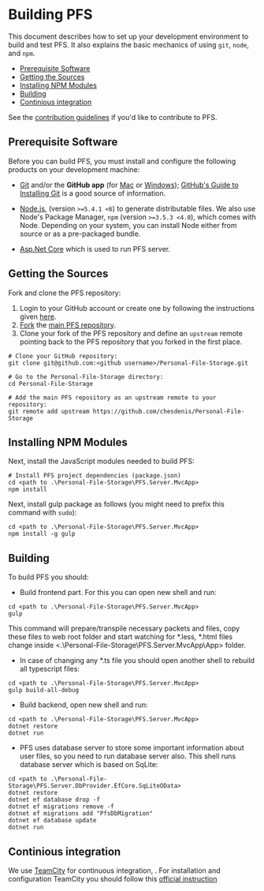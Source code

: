 # Building PFS

This document describes how to set up your development environment to build and test PFS.
It also explains the basic mechanics of using `git`, `node`, and `npm`.

* [Prerequisite Software](#prerequisite-software)
* [Getting the Sources](#getting-the-sources)
* [Installing NPM Modules](#installing-npm-modules)
* [Building](#building)
* [Continious integration](#continious-integration)

See the [contribution guidelines](/CONTRIBUTING.md)
if you'd like to contribute to PFS.

## Prerequisite Software

Before you can build PFS, you must install and configure the
following products on your development machine:

* [Git](http://git-scm.com) and/or the **GitHub app** (for [Mac](http://mac.github.com) or
  [Windows](http://windows.github.com)); [GitHub's Guide to Installing
  Git](https://help.github.com/articles/set-up-git) is a good source of information.

* [Node.js](http://nodejs.org), (version `>=5.4.1 <6`) to generate distributable files. We also use Node's Package Manager, `npm`
  (version `>=3.5.3 <4.0`), which comes with Node. Depending on your system, you can install Node either from
  source or as a pre-packaged bundle.

* [Asp.Net Core](https://www.asp.net/core) which is used to run PFS server.

## Getting the Sources

Fork and clone the PFS repository:

1. Login to your GitHub account or create one by following the instructions given
   [here](https://github.com/signup/free).
2. [Fork](http://help.github.com/forking) the [main PFS repository](https://github.com/chesdenis/Personal-File-Storage).
3. Clone your fork of the PFS repository and define an `upstream` remote pointing back to
   the PFS repository that you forked in the first place.

```shell
# Clone your GitHub repository:
git clone git@github.com:<github username>/Personal-File-Storage.git

# Go to the Personal-File-Storage directory:
cd Personal-File-Storage

# Add the main PFS repository as an upstream remote to your repository:
git remote add upstream https://github.com/chesdenis/Personal-File-Storage
```
## Installing NPM Modules

Next, install the JavaScript modules needed to build PFS:

```shell
# Install PFS project dependencies (package.json)
cd <path to .\Personal-File-Storage\PFS.Server.MvcApp>
npm install
```

Next, install gulp package as follows (you might need to prefix this command with `sudo`):

```shell
cd <path to .\Personal-File-Storage\PFS.Server.MvcApp>
npm install -g gulp 
```

## Building

To build PFS you should:
* Build frontend part. For this you can open new shell and run:
```shell
cd <path to .\Personal-File-Storage\PFS.Server.MvcApp>
gulp
```
This command will prepare/transpile necessary packets and files, copy these files to web root folder and start watching for *.less, *.html files change inside <.\Personal-File-Storage\PFS.Server.MvcApp\App> folder. 
* In case of changing any *.ts file you should open another shell to rebuild all typescript files:
```shell
cd <path to .\Personal-File-Storage\PFS.Server.MvcApp>
gulp build-all-debug
```
* Build backend, open new shell and run:
```shell
cd <path to .\Personal-File-Storage\PFS.Server.MvcApp>
dotnet restore
dotnet run
```
* PFS uses database server to store some important information about user files, so you need to run database server also. This shell runs database server which is based on SqLite:
```shell
cd <path to .\Personal-File-Storage\PFS.Server.DbProvider.EfCore.SqLiteOData>
dotnet restore
dotnet ef database drop -f
dotnet ef migrations remove -f
dotnet ef migrations add "PfsDbMigration"
dotnet ef database update
dotnet run
```

## Continious integration

We use [TeamCity](https://www.jetbrains.com/teamcity/) for continuous integration, . For installation and configuration TeamCity you should follow this [official instruction](https://confluence.jetbrains.com/display/TCD8/Installing+and+Configuring+the+TeamCity+Server#InstallingandConfiguringtheTeamCityServer-InstallingTeamCityServer)



